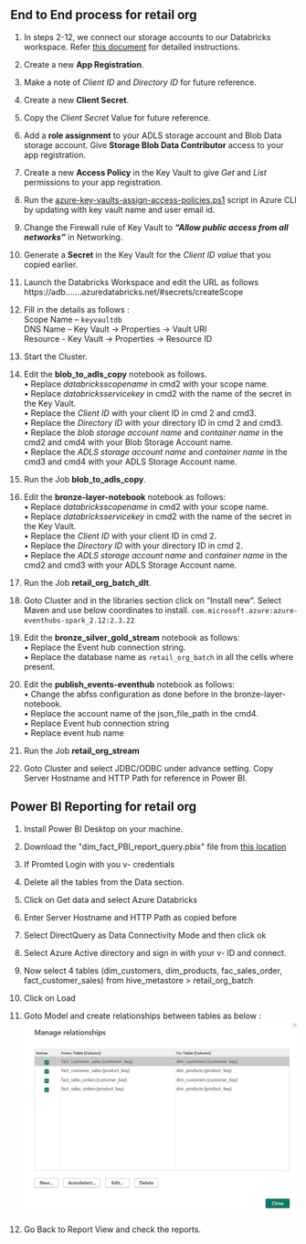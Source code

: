 ## End to End process for retail org

1.	In steps 2-12, we connect our storage accounts to our Databricks workspace. Refer [this document](https://github.com/DatabricksFactory/databricks-migration/blob/main/steps/access_storage_with_AAD.md) for detailed instructions.
2.	Create a new **App Registration**.
3.	Make a note of *Client ID* and *Directory ID* for future reference.
4.	Create a new **Client Secret**.
5.	Copy the *Client Secret* Value for future reference.
6.	Add a **role assignment** to your ADLS storage account and Blob Data storage account. Give **Storage Blob Data Contributor** access to your app registration.
7.	Create a new **Access Policy** in the Key Vault to give *Get* and *List* permissions to your app registration.
8.	Run the [azure-key-vaults-assign-access-policies.ps1](https://raw.githubusercontent.com/DatabricksFactory/databricks-migration/dev/azure-key-vaults-assign-access-policies.ps1) script in Azure CLI by updating with key vault name and user email id.
9.	Change the Firewall rule of Key Vault to ***“Allow public access from all networks”*** in Networking.
10.	Generate a **Secret** in the Key Vault for the *Client ID value* that you copied earlier.
11.	Launch the Databricks Workspace and edit the URL as follows https://adb.......azuredatabricks.net/#secrets/createScope
12.	Fill in the details as follows :  
Scope Name – `keyvaultdb`  
DNS Name – Key Vault &#8594; Properties &#8594; Vault URI  
Resource - Key Vault &#8594; Properties &#8594;  Resource ID  
13.	Start the Cluster.
14.	Edit the **blob_to_adls_copy** notebook as follows.  
•	Replace *databricksscopename* in cmd2 with your scope name.  
•	Replace *databricksservicekey* in cmd2 with the name of the secret in the Key Vault.  
•	Replace the *Client ID* with your client ID in cmd 2 and cmd3.  
•	Replace the *Directory ID* with your directory ID in cmd 2 and cmd3.  
•	Replace the *blob storage account name* and *container name* in the cmd2 and cmd4 with your Blob Storage Account name.  
•	Replace the *ADLS storage account name* and *container name* in the cmd3 and cmd4 with your ADLS Storage Account name.  
15.	Run the Job **blob_to_adls_copy**.
16.	Edit the **bronze-layer-notebook** notebook as follows:  
•	Replace *databricksscopename* in cmd2 with your scope name.  
•	Replace *databricksservicekey* in cmd2 with the name of the secret in the Key Vault.  
•	Replace the *Client ID* with your client ID in cmd 2.  
•	Replace the *Directory ID* with your directory ID in cmd 2.  
•	Replace the *ADLS storage account name* and *container name* in the cmd2 and cmd3 with your ADLS Storage Account name.  
17.	 Run the Job **retail_org_batch_dlt**.
18.	 Goto Cluster and in the libraries section click on “Install new”. Select Maven and use below coordinates to install.
       ``com.microsoft.azure:azure-eventhubs-spark_2.12:2.3.22``
       
19.	Edit the **bronze_silver_gold_stream** notebook as follows:  
•	Replace the Event hub connection string.  
•	Replace the database name as ``retail_org_batch`` in all the cells where present.  

20.	Edit the **publish_events-eventhub** notebook as follows:  
•	Change the abfss configuration as done before in the bronze-layer-notebook.  
•	Replace the account name of the json_file_path in the cmd4.  
•	Replace Event hub connection string  
•	Replace event hub name  

21.  Run the Job **retail_org_stream**
22.  Goto Cluster and select JDBC/ODBC under advance setting. Copy Server Hostname and HTTP Path for reference in Power BI. 


## Power BI Reporting for retail org
1. Install Power BI Desktop on your machine.
2. Download the "dim_fact_PBI_report_query.pbix" file from [this location](https://github.com/DatabricksFactory/databricks-migration/blob/main/docs/dim_fact_PBI_report_query.pbix)

3. If Promted Login with you v- credentials
4. Delete all the tables from the Data section.
5. Click on Get data and select Azure Databricks
6. Enter Server Hostname and HTTP Path as copied before
7. Select DirectQuery as Data Connectivity Mode and then click ok
8. Select Azure Active directory and sign in with your v- ID and connect.
9. Now select 4 tables (dim_customers, dim_products, fac_sales_order, fact_customer_sales) from hive_metastore > retail_org_batch
10. Click on Load
11. Goto Model and create relationships between tables as below : 
![e2e](./assets/tablerelationship.jpg "table relationship")
12. Go Back to Report View and check the reports.


